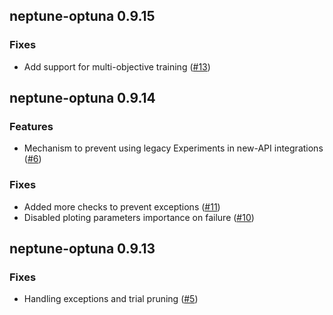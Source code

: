 ## neptune-optuna 0.9.15

### Fixes
- Add support for multi-objective training ([#13](https://github.com/neptune-ai/neptune-optuna/pull/13))


## neptune-optuna 0.9.14

### Features
- Mechanism to prevent using legacy Experiments in new-API integrations ([#6](https://github.com/neptune-ai/neptune-optuna/pull/6))

### Fixes
- Added more checks to prevent exceptions ([#11](https://github.com/neptune-ai/neptune-optuna/pull/11))
- Disabled ploting parameters importance on failure ([#10](https://github.com/neptune-ai/neptune-optuna/pull/10))

## neptune-optuna 0.9.13

### Fixes
- Handling exceptions and trial pruning ([#5](https://github.com/neptune-ai/neptune-optuna/pull/5))
